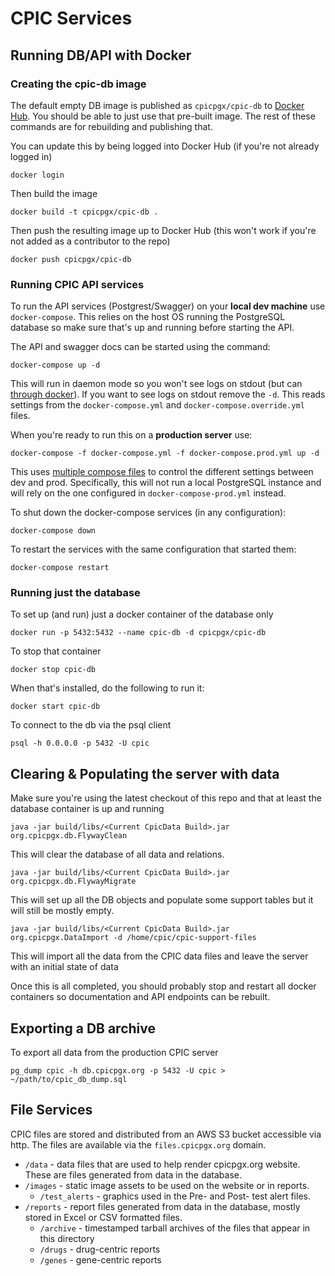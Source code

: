 # CPIC Services

## Running DB/API with Docker


### Creating the cpic-db image

The default empty DB image is published as `cpicpgx/cpic-db` to [Docker Hub](https://hub.docker.com/r/cpicpgx/cpic-db/).
You should be able to just use that pre-built image. The rest of these 
commands are for rebuilding and publishing that.

You can update this by being logged into Docker Hub (if you're not already logged in) 

    docker login

Then build the image

    docker build -t cpicpgx/cpic-db .

Then push the resulting image up to Docker Hub (this won't work if 
you're not added as a contributor to the repo)

    docker push cpicpgx/cpic-db

### Running CPIC API services

To run the API services (Postgrest/Swagger) on your __local dev machine__ use `docker-compose`. This relies on the host 
OS running the PostgreSQL database so make sure that's up and running before starting the API.

The API and swagger docs can be started using the command:

    docker-compose up -d

This will run in daemon mode so you won't see logs on stdout (but can [through docker](https://docs.docker.com/engine/reference/commandline/logs/)).
If you want to see logs on stdout remove the `-d`. This reads settings from the `docker-compose.yml` and 
`docker-compose.override.yml` files.

When you're ready to run this on a __production server__ use:

    docker-compose -f docker-compose.yml -f docker-compose.prod.yml up -d

This uses [multiple compose files](https://docs.docker.com/compose/extends/#multiple-compose-files)
to control the different settings between dev and prod. Specifically, 
this will not run a local PostgreSQL instance and will rely on the one 
configured in `docker-compose-prod.yml` instead.

To shut down the docker-compose services (in any configuration):

    docker-compose down

To restart the services with the same configuration that started them:

    docker-compose restart

### Running just the database

To set up (and run) just a docker container of the database only

    docker run -p 5432:5432 --name cpic-db -d cpicpgx/cpic-db

To stop that container

    docker stop cpic-db

When that's installed, do the following to run it:

    docker start cpic-db

To connect to the db via the psql client

    psql -h 0.0.0.0 -p 5432 -U cpic


## Clearing & Populating the server with data

Make sure you're using the latest checkout of this repo and that at least the database container is up and running

    java -jar build/libs/<Current CpicData Build>.jar org.cpicpgx.db.FlywayClean

This will clear the database of all data and relations.

    java -jar build/libs/<Current CpicData Build>.jar org.cpicpgx.db.FlywayMigrate

This will set up all the DB objects and populate some support tables but it will still be mostly empty.

    java -jar build/libs/<Current CpicData Build>.jar org.cpicpgx.DataImport -d /home/cpic/cpic-support-files

This will import all the data from the CPIC data files and leave the server with an initial state of data

Once this is all completed, you should probably stop and restart all docker containers so documentation and API endpoints can be rebuilt.


## Exporting a DB archive

To export all data from the production CPIC server

    pg_dump cpic -h db.cpicpgx.org -p 5432 -U cpic > ~/path/to/cpic_db_dump.sql


## File Services

CPIC files are stored and distributed from an AWS S3 bucket accessible via http. The files are available via the `files.cpicpgx.org` domain.

- `/data` - data files that are used to help render cpicpgx.org website. These are files generated from data in the database.
- `/images` - static image assets to be used on the website or in reports.
  - `/test_alerts` - graphics used in the Pre- and Post- test alert files.
- `/reports` - report files generated from data in the database, mostly stored in Excel or CSV formatted files.
  - `/archive` - timestamped tarball archives of the files that appear in this directory 
  - `/drugs` - drug-centric reports
  - `/genes` - gene-centric reports